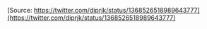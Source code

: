 [Source: https://twitter.com/diprjk/status/1368526518989643777](https://twitter.com/diprjk/status/1368526518989643777)